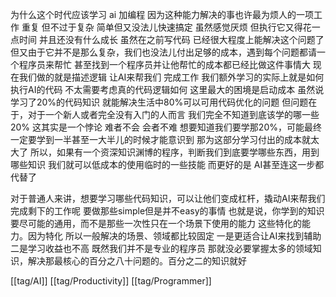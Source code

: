 为什么这个时代应该学习 ai 加编程
因为这种能力解决的事也许最为烦人的一项工作 重复 但不过于复杂 简单但又没法儿快速搞定
虽然感觉厌烦 但执行它又得花一点时间 并且还没有什么成长
虽然在之前写代码 已经很大程度上能解决这个问题了 但又由于它并不是那么复杂，我们也没法儿付出足够的成本，遇到每个问题都请一个程序员来帮忙 甚至找到一个程序员并让他帮忙的成本都已经比做这件事情大
现在我们做的就是描述逻辑 让AI来帮我们 完成工作 我们额外学习的实际上就是如何执行AI的代码 不太需要考虑真的代码逻辑如何
这里最大的困境是启动成本 虽然说学习了20%的代码知识 就能解决生活中80%可以可用代码优化的问题 但问题在于，对于一个新人或者完全没有入门的人而言 我们完全不知道到底该学的哪一些 20% 这其实是一个悖论 难者不会 会者不难 想要知道我们要学那20%，可能最终一定要学到一半甚至一大半儿的时候才能意识到 那为这部分学习付出的成本就太大了 所以，如果有一个资深知识渊博的程序，判断我们到底要学哪些东西，用到哪些知识 我们就可以低成本的使用临时的一些技能 而更好的是 AI甚至连这一步都代替了

对于普通人来讲，想要学习哪些代码知识，可以让他们变成杠杆，撬动AI来帮我们完成剩下的工作呢 要做那些simple但是并不easy的事情
也就是说，你学到的知识要尽可能的通用，而不是那些一次性只在一个场景下使用的能力 这些特化的能力。因为特化 所以一般解决的场景、领域都比较固定 一是更适合让AI来找到辅助 二是学习收益也不高 既然我们并不是专业的程序员 那就没必要掌握太多的领域知识，解决那最核心的百分之八十问题的。百分之二的知识就好

[[tag/AI]] [[tag/Productivity]] [[tag/Programmer]]